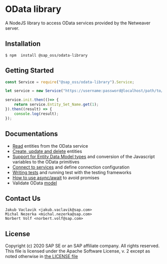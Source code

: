# OData library

A NodeJS library to access OData services provided by the Netweaver server.

## Installation


```shell
$ npm  install @sap_oss/odata-library

```

## Getting Started

```javascript
const Service = require("@sap_oss/odata-library").Service;

let service = new Service("https://username:password@localhost/path/to/service/");

service.init.then(()=> {
    return service.Entity_Set_Name.get(1);
}).then((result) => {
    console.log(result);
});
```

## Documentations

* [Read](doc/GET_ENTITY_SET.md) entities from the OData service
* [Create, update and delete](doc/ACTIVE_OPERATIONS.md) entities
* [Support for Entity Data Model types](doc/EDM_TYPES.md) and conversion of the Javascript variables to the OData primitives
* [Connect to services](doc/INITIALIZE.md) and define connection configuration
* [Writing tests](doc/TESTS.md) and running test with the testing frameworks
* [How to use async/await](doc/EXAMPLES.md) to avoid promises
* Validate OData [model](doc/MODEL.md)

## Contact Us

```
Jakub Vaclavik <jakub.vaclavik@sap.com>
Michal Nezerka <michal.nezerka@sap.com>
Norbert Volf <norbert.volf@sap.com>
```

## License

Copyright (c) 2020 SAP SE or an SAP affiliate company. All rights reserved.
This file is licensed under the Apache Software License, v. 2 except as noted
otherwise in [the LICENSE file](LICENSE)

